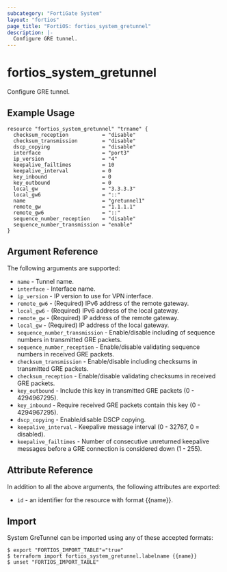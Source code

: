 ```yaml
---
subcategory: "FortiGate System"
layout: "fortios"
page_title: "FortiOS: fortios_system_gretunnel"
description: |-
  Configure GRE tunnel.
---
```


# fortios_system_gretunnel
Configure GRE tunnel.

## Example Usage

```hcl
resource "fortios_system_gretunnel" "trname" {
  checksum_reception           = "disable"
  checksum_transmission        = "disable"
  dscp_copying                 = "disable"
  interface                    = "port3"
  ip_version                   = "4"
  keepalive_failtimes          = 10
  keepalive_interval           = 0
  key_inbound                  = 0
  key_outbound                 = 0
  local_gw                     = "3.3.3.3"
  local_gw6                    = "::"
  name                         = "gretunnel1"
  remote_gw                    = "1.1.1.1"
  remote_gw6                   = "::"
  sequence_number_reception    = "disable"
  sequence_number_transmission = "enable"
}
```

## Argument Reference

The following arguments are supported:

* `name` - Tunnel name.
* `interface` - Interface name.
* `ip_version` - IP version to use for VPN interface.
* `remote_gw6` - (Required) IPv6 address of the remote gateway.
* `local_gw6` - (Required) IPv6 address of the local gateway.
* `remote_gw` - (Required) IP address of the remote gateway.
* `local_gw` - (Required) IP address of the local gateway.
* `sequence_number_transmission` - Enable/disable including of sequence numbers in transmitted GRE packets.
* `sequence_number_reception` - Enable/disable validating sequence numbers in received GRE packets.
* `checksum_transmission` - Enable/disable including checksums in transmitted GRE packets.
* `checksum_reception` - Enable/disable validating checksums in received GRE packets.
* `key_outbound` - Include this key in transmitted GRE packets (0 - 4294967295).
* `key_inbound` - Require received GRE packets contain this key (0 - 4294967295).
* `dscp_copying` - Enable/disable DSCP copying.
* `keepalive_interval` - Keepalive message interval (0 - 32767, 0 = disabled).
* `keepalive_failtimes` - Number of consecutive unreturned keepalive messages before a GRE connection is considered down (1 - 255).


## Attribute Reference

In addition to all the above arguments, the following attributes are exported:
* `id` - an identifier for the resource with format {{name}}.

## Import

System GreTunnel can be imported using any of these accepted formats:
```
$ export "FORTIOS_IMPORT_TABLE"="true"
$ terraform import fortios_system_gretunnel.labelname {{name}}
$ unset "FORTIOS_IMPORT_TABLE"
```

